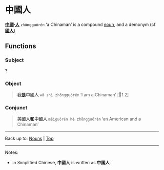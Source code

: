 # 中國人

**[中國](中國.md)·[人](人.md)** `zhōngguórén` ‘a Chinaman’ is a compound [noun](index.md), and a demonym (cf. **[國人](國人.md)**). 

## Functions

### Subject

?

### Object

> **我[是](../verbs/是.md)中國人** `wǒ shì zhōngguórén` ‘I am a Chinaman’ \[🦉1.2\]

### Conjunct

> **美國人[和](和.md)中國人** `měiguórén hé zhōngguórén` ‘an American and a Chinaman’

----

Back up to: [Nouns](index.md) | [Top](../index.md)

----

Notes:
- In Simplified Chinese, **中國人** is written as **中国人**.
